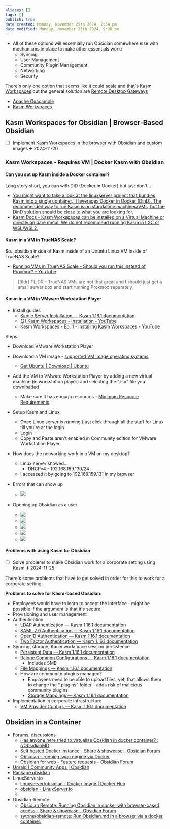 ```yaml
---
aliases: []
tags: []
publish: true
date created: Monday, November 25th 2024, 2:54 pm
date modified: Monday, November 25th 2024, 9:30 pm
---
```


- All of these options will essentially run Obsidian somewhere else with mechanisms in place to make other essentials work:
	- Syncing
	- User Management
	- Community Plugin Management
	- Networking
	- Security

There's only one option that seems like it could scale and that's [Kasm Workspaces](../../📁%2005%20-%20Organizational%20Cyber/Remote%20Desktop%20Gateways/Kasm%20Workspaces/Kasm%20Workspaces.md) but the general solution are [Remote Desktop Gateways](../../📁%2005%20-%20Organizational%20Cyber/Remote%20Desktop%20Gateways/Remote%20Desktop%20Gateways.md)

- [Apache Guacamole](../../../📁%2005%20-%20Organizational%20Cyber/Remote%20Desktop%20Gateways/Apache%20Guacamole/Apache%20Guacamole.md)
- [Kasm Workspaces](../../../📁%2005%20-%20Organizational%20Cyber/Remote%20Desktop%20Gateways/Kasm%20Workspaces/Kasm%20Workspaces.md)

## Kasm Workspaces for Obsidian | Browser-Based Obsidian

- [ ] Implement Kasm Workspaces in the browser with Obsidian and custom images ➕ 2024-11-20

### Kasm Workspaces - Requires VM | Docker Kasm with Obsidian

#### Can you set up Kasm inside a Docker container?

Long story short, you can with DiD (Docker in Docker) but just don't...

- [You might want to take a look at the linuxserver project that bundles Kasm into a single container. It leverages Docker in Docker (DinD). The recommended way to run Kasm is on standalone machines/VMs, but the DinD solution should be close to what you are looking for.](https://www.reddit.com/r/kasmweb/comments/wz3amp/can_you_add_kasm_workspace_to_an_existing_docker/)
- [Kasm Docs - Kasm Workspaces can be installed on a Virtual Machine or directly on bare metal. We do not recommend running Kasm in LXC or WSL/WSL2.](https://kasmweb.com/docs/latest/install/system_requirements.html "System Requirements — Kasm 1.16.1 documentation")

#### Kasm in a VM in TrueNAS Scale?

So...obsidian inside of Kasm inside of an Ubuntu Linux VM inside of TrueNAS Scale?

- [Running VMs in TrueNAS Scale - Should you run this instead of Proxmox? - YouTube](https://www.youtube.com/watch?v=hpPXOSC5GmU)

> [!tldr] TL;DR - TrueNAS VMs are not that great and I should just get a small server box and start running Proxmox separately

#### Kasm in a VM in VMware Workstation Player

- Install guides
	- [Single Server Installation — Kasm 1.16.1 documentation](https://kasmweb.com/docs/latest/install/single_server_install.html)
	- [(2) Kasm Workspaces - Installation - YouTube](https://www.youtube.com/watch?v=BYJ0M04cD18)
	- [Kasm Workspaces - Ep. 1 - Installing Kasm Workspaces - YouTube](https://www.youtube.com/watch?v=QHdU4HnseDw)

Steps:
- Download VMware Workstation Player
- Download a VM image - [supported VM image operating systems](https://kasmweb.com/docs/latest/install/system_requirements.html "System Requirements — Kasm 1.16.1 documentation")
	- [Get Ubuntu | Download | Ubuntu](https://ubuntu.com/download) 
- Add the VM to VMware Workstation Player by adding a new virtual machine (in workstation player) and selecting the ".iso" file you downloaded
	- Make sure it has enough resources - [Minimum Resource Requirements](https://kasmweb.com/docs/latest/install/system_requirements.html "System Requirements — Kasm 1.16.1 documentation")
- Setup Kasm and Linux
	- Once Linux server is running (just click through all the stuff for Linux till you're at the login
	- Login
	- Copy and Paste aren't enabled in Community edition for VMware Workstation Player 

- How does the networking work in a VM on my desktop?
	- Linux server showed...
		- DHCPv4 - 192.168.159.130/24
	- I accessed it by going to 192.168.159.131 in my browser

- Errors that can show up
	- ![](_attachments/file-20241125205530054.png)

- Opening up Obsidian as a user
	- ![](_attachments/file-20241125205612549.png)
	- ![](_attachments/file-20241125205629502.png)
	- ![](_attachments/file-20241125205653516.png)
	- ![](_attachments/file-20241125205735915.png)
	- ![](_attachments/file-20241125205855054.png)

#### Problems with using Kasm for Obsidian

- [ ] Solve problems to make Obsidian work for a corporate setting using Kasm ➕ 2024-11-25

There's some problems that have to get solved in order for this to work for a corporate setting.

**Problems to solve for Kasm-based Obsidian:**
- Employees would have to learn to accept the interface - might be possible if the argument is that it's secure
- Provisioning and user management
- Authentication
	- [LDAP Authentication — Kasm 1.16.1 documentation](https://kasmweb.com/docs/latest/guide/ldap.html)
	- [SAML 2.0 Authentication — Kasm 1.16.1 documentation](https://kasmweb.com/docs/latest/guide/saml_authentication.html)
	- [OpenID Authentication — Kasm 1.16.1 documentation](https://kasmweb.com/docs/latest/guide/oidc.html)
	- [Two Factor Authentication — Kasm 1.16.1 documentation](https://kasmweb.com/docs/latest/guide/two_factor.html)
- Syncing, storage, Kasm workspace session persistence
	- [Persistent Data — Kasm 1.16.1 documentation](https://kasmweb.com/docs/latest/guide/persistent_data.html)
	- [Rclone Common Configurations — Kasm 1.16.1 documentation](https://kasmweb.com/docs/latest/guide/storage_providers/custom.html)
		- Includes SMB
	- [File Mappings — Kasm 1.16.1 documentation](https://kasmweb.com/docs/latest/guide/file_mappings.html)
	- How are community plugins managed?
		- Employees need to be able to upload files, yet, that allows them to change the ".plugins" folder - adds risk of malicious community plugins
		- [Storage Mappings — Kasm 1.16.1 documentation](https://kasmweb.com/docs/latest/guide/storage_mappings.html)
- Implementation in corporate infrastructure
	- [VM Provider Configs — Kasm 1.16.1 documentation](https://kasmweb.com/docs/latest/guide/compute/vm_providers.html)

## Obsidian in a Container

- Forums, discussions
	- [Has anyone here tried to virtualize Obsidian in docker container? : r/ObsidianMD](https://www.reddit.com/r/ObsidianMD/comments/s13lp5/has_anyone_here_tried_to_virtualize_obsidian_in/)
	- [Self hosted Docker instance - Share & showcase - Obsidian Forum](https://forum.obsidian.md/t/self-hosted-docker-instance/3788)
	- [Obsidian - running sync engine via Docker](https://www.blackvoid.club/obsidian-running-sync-engine-via-docker/)
	- [Obsidian for web - Feature requests - Obsidian Forum](https://forum.obsidian.md/t/obsidian-for-web/2049/221)
- [Unraid | Community Apps | Obsidian](https://unraid.net/community/apps?q=obsidian#r)
- [Package obsidian](https://github.com/linuxserver/docker-obsidian/pkgs/container/obsidian) 
- LinuxServer.io
	- [linuxserver/obsidian - Docker Image | Docker Hub](https://hub.docker.com/r/linuxserver/obsidian)
	- [obsidian - LinuxServer.io](https://docs.linuxserver.io/images/docker-obsidian/)
	- 
- Obsidian-Remote
	- [Obsidian Remote: Running Obsidian in docker with browser-based access - Share & showcase - Obsidian Forum](https://forum.obsidian.md/t/obsidian-remote-running-obsidian-in-docker-with-browser-based-access/34312) 
	- [sytone/obsidian-remote: Run Obsidian.md in a browser via a docker container.](https://github.com/sytone/obsidian-remote/tree/main?tab=readme-ov-file#hosting-behind-nginx-proxy-manager-npm)


